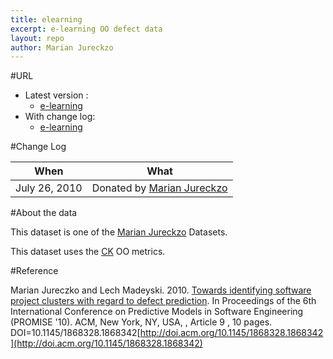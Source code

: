 ```yaml
---
title: elearning
excerpt: e-learning OO defect data
layout: repo
author: Marian Jureckzo
---
```



#URL

  * Latest version :
    * [e-learning](https://terapromise.csc.ncsu.edu:8443/svn/repo/defect/ck/elearning/e-learning.csv)
  * With change log:
    * [e-learning](https://terapromise.csc.ncsu.edu:8443/svn/repo/defect/ck/elearning/)

#Change Log

When | What
---- | ----
July 26, 2010 | Donated by [Marian Jureckzo](/repo/people)

#About the data

This dataset is one of the [Marian Jureckzo](/repo/people) Datasets.

This dataset uses the [CK](/repo/defect/ck) OO metrics.

#Reference

Marian Jureczko and Lech Madeyski. 2010. [Towards identifying software project clusters with regard to defect prediction](http://dl.acm.org/citation.cfm?id=1868328.1868342&coll=DL&dl=GUIDE&CFID=96280125&CFTOKEN=47274353). In
Proceedings of the 6th International Conference on Predictive
Models in Software Engineering (PROMISE '10). ACM, New York,
NY, USA, , Article 9 , 10 pages. DOI=10.1145/1868328.1868342[http://doi.acm.org/10.1145/1868328.1868342](http://doi.acm.org/10.1145/1868328.1868342)